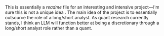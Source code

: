 


This is essentially a *readme* file for an interesting and intensive project—I'm sure this is not a unique idea . The main idea of the project is to essentially outsource the role of a long/short analyst. As quant research currently stands, I think an LLM will function better at being a discretionary through a long/short analyst role rather than a quant. 
